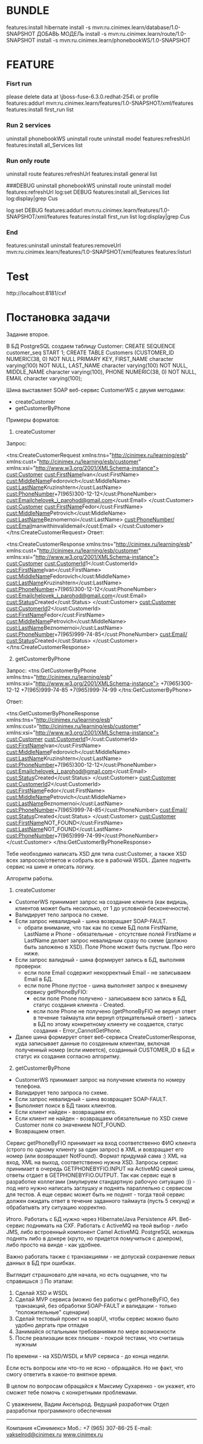 # BUNDLE
features:install hibernate
install -s mvn:ru.cinimex.learn/database/1.0-SNAPSHOT
ДОБАВЬ МОДЕЛь
install -s mvn:ru.cinimex.learn/route/1.0-SNAPSHOT
install -s mvn:ru.cinimex.learn/phonebookWS/1.0-SNAPSHOT


# FEATURE 
### Fisrt run
please delete data at \jboss-fuse-6.3.0.redhat-254\ or profile 
features:addurl mvn:ru.cinimex.learn/features/1.0-SNAPSHOT/xml/features
features:install first_run
list

### Run 2 services
uninstall phonebookWS
uninstall route
uninstall model
features:refreshUrl
features:install all_Services
list

### Run only route
uninstall route
features:refreshUrl
features:install general
list

###DEBUG
uninstall phonebookWS
 uninstall route
 uninstall model
 features:refreshUrl
 log:set DEBUG
 features:install all_Services
 list
 log:display|grep Cus
 
 log:set DEBUG
 features:addurl mvn:ru.cinimex.learn/features/1.0-SNAPSHOT/xml/features
 features:install first_run
 list
 log:display|grep Cus

### End
features:uninstall
uninstall
features:removeUrl mvn:ru.cinimex.learn/features/1.0-SNAPSHOT/xml/features
features:listurl

# Test
http://localhost:8181/cxf



# Постановка задачи

Задание второе.

В БД PostgreSQL создаем таблицу Customer:
CREATE SEQUENCE customer_seq START 1;
CREATE TABLE Customers (CUSTOMER_ID NUMERIC(38, 0) NOT NULL PRIMARY KEY,
                                   FIRST_NAME character varying(100) NOT NULL,
                                   LAST_NAME character varying(100) NOT NULL,
                                   MIDDLE_NAME character varying(100),
                                   PHONE NUMERIC(38, 0) NOT NULL,
                                   EMAIL character varying(100);

Шина выставляет SOAP веб-сервис CustomerWS с двумя методами:
- createCustomer
- getCustomerByPhone

Примеры форматов:

1) createCustomer 

Запрос:
<?xml version="1.0" encoding="UTF-8"?>
<!--Sample XML file generated by XMLSpy v2011 rel. 2 (http://www.altova.com)-->
<tns:CreateCustomerRequest xmlns:tns="http://cinimex.ru/learning/esb" xmlns:cust="http://cinimex.ru/learning/esb/customer" xmlns:xsi="http://www.w3.org/2001/XMLSchema-instance">
   <Customers>
      <cust:Customer>
         <cust:FirstName>Ivan</cust:FirstName>
         <cust:MiddleName>Fedorovich</cust:MiddleName>
         <cust:LastName>Kruzinshtern</cust:LastName>
         <cust:PhoneNumber>+7(965)300-12-12</cust:PhoneNumber>
         <cust:Email>chelovek_i_parohod@gmail.com</cust:Email>
      </cust:Customer>
      <cust:Customer>
         <cust:FirstName>Fedor</cust:FirstName>
         <cust:MiddleName>Petrovich</cust:MiddleName>
         <cust:LastName>Beznomernoi</cust:LastName>
         <cust:PhoneNumber/>
         <cust:Email>manwithinvalidemail</cust:Email>
      </cust:Customer>
   </Customers>
</tns:CreateCustomerRequest>
Ответ:
<?xml version="1.0" encoding="UTF-8"?>
<tns:CreateCustomerResponse xmlns:tns="http://cinimex.ru/learning/esb" xmlns:cust="http://cinimex.ru/learning/esb/customer" xmlns:xsi="http://www.w3.org/2001/XMLSchema-instance">
  <CustomersResult>
    <cust:Customer>
      <cust:CustomerId>1</cust:CustomerId>
      <cust:FirstName>Ivan</cust:FirstName>
      <cust:MiddleName>Fedorovich</cust:MiddleName>
      <cust:LastName>Kruzinshtern</cust:LastName>
      <cust:PhoneNumber>+7(965)300-12-12</cust:PhoneNumber>
      <cust:Email>chelovek_i_parohod@gmail.com</cust:Email>
      <cust:Status>Created</cust:Status>
    </cust:Customer>
    <cust:Customer>
      <cust:CustomerId>2</cust:CustomerId>
      <cust:FirstName>Fedor</cust:FirstName>
      <cust:MiddleName>Petrovich</cust:MiddleName>
      <cust:LastName>Beznomernoi</cust:LastName>
      <cust:PhoneNumber>+7(965)999-74-85</cust:PhoneNumber>
      <cust:Email/>
      <cust:Status>Created</cust:Status>
    </cust:Customer>
  </CustomersResult>
</tns:CreateCustomerResponse>

2) getCustomerByPhone 

Запрос:
<tns:GetCustomerByPhone xmlns:tns="http://cinimex.ru/learning/esb" xmlns:xsi="http://www.w3.org/2001/XMLSchema-instance">
   <PhoneList>
      <Phone>+7(965)300-12-12</Phone>
      <Phone>+7(965)999-74-85</Phone>
      <Phone>+7(965)999-74-99</Phone>
   </PhoneList>
</tns:GetCustomerByPhone>

Ответ:
<?xml version="1.0" encoding="UTF-8"?>
<tns:GetCustomerByPhoneResponse xmlns:tns="http://cinimex.ru/learning/esb" xmlns:cust="http://cinimex.ru/learning/esb/customer" xmlns:xsi="http://www.w3.org/2001/XMLSchema-instance">
  <CustomersResult>
    <cust:Customer>
      <cust:CustomerId>1</cust:CustomerId>
      <cust:FirstName>Ivan</cust:FirstName>
      <cust:MiddleName>Fedorovich</cust:MiddleName>
      <cust:LastName>Kruzinshtern</cust:LastName>
      <cust:PhoneNumber>+7(965)300-12-12</cust:PhoneNumber>
      <cust:Email>chelovek_i_parohod@gmail.com</cust:Email>
      <cust:Status>Created</cust:Status>
    </cust:Customer>
    <cust:Customer>
      <cust:CustomerId>2</cust:CustomerId>
      <cust:FirstName>Fedor</cust:FirstName>
      <cust:MiddleName>Petrovich</cust:MiddleName>
      <cust:LastName>Beznomernoi</cust:LastName>
      <cust:PhoneNumber>+7(965)999-74-85</cust:PhoneNumber>
      <cust:Email/>
      <cust:Status>Created</cust:Status>
    </cust:Customer>
    <cust:Customer>
      <cust:FirstName>NOT_FOUND</cust:FirstName>
      <cust:LastName>NOT_FOUND</cust:LastName>
      <cust:PhoneNumber>+7(965)999-74-99</cust:PhoneNumber>
    </cust:Customer>
  </CustomersResult>
</tns:GetCustomerByPhoneResponse>

Тебе необходимо написать XSD для типа cust:Customer, а также XSD всех запросов/ответов и собрать все в рабочий WSDL.
Далее поднять сервис на шине и описать логику.

Алгоритм работы.
1) createCustomer
- CustomerWS принимает запрос на создание клиента (как видишь, клиентов может быть несколько, от 1 до условной бесконечности).
- Валидирует тело запроса по схеме.
- Если запрос невалидный - шина возвращает SOAP-FAULT.
	- обрати внимание, что так как по схеме БД поля FirstName, LastName и Phone - обязательные - отсутствие полей FirstName и LastName делает запрос невалидным сразу по схеме (должно быть заложено в XSD). Поле Phone может быть пустым. Про него ниже.
- Если запрос валидный - шина формирует запись в БД, выполняя проверки:
	- если поле Email содержит некорректный Email - не записываем Email в БД.
	- если поле Phone пустое - шина выполняет запрос к внешнему сервису getPhoneByFIO:
		- если поле Phone получено - записываем всю запись в БД, статус создания клиента - Created.
		- если поле Phone не получено (getPhoneByFIO не вернул ответ в течение таймаута или вернул отрицательный ответ) - запись в БД по этому конкретному клиенту не создается, статус создания - Error_CannotGetPhone.
- Далее шина формирует ответ веб-сервиса CreateCustomerResponse, куда записывает данные по созданным клиентам, включая полученный номер (если имеется), созданный CUSTOMER_ID в БД и статус их создания согласно алгоритму.
2) getCustomerByPhone
- CustomerWS принимает запрос на получение клиента по номеру телефона.
- Валидирует тело запроса по схеме.
- Если запрос невалидный - шина возвращает SOAP-FAULT.
- Выполняет поиск в БД таких клиентов.
- Если клиент найден - возвращаем его.
- Если клиент не найден - возвращаем обязательные по XSD схеме Customer поля со значением NOT_FOUND.
- Возвращаем ответ.

Сервис getPhoneByFIO принимает на вход соответственно ФИО клиента (строго по одному клиенту за один запрос) в XML и вовзращает его номер (или возвращает NotFound). 
Формат придумай сама :) XML на вход, XML на выход, соответственно нужна XSD.
Запросы сервис принимает в очередь GETPHONEBYFIO.INPUT на ActiveMQ самой шины, ответы отдает в GETPHONEBYFIO.OUTPUT.
Так как сервис еще в разработке коллегами (эмулируем стандартную рабочую ситуацию :)) - под него нужно написать заглушку и поднять параллельно с сервисом для тестов.
А еще сервис может быть не поднят - тогда твой сервис должен ожидать ответ в течение заданного таймаута (пусть 5 секунд) и обрабатывть эту ситуацию корректно.

Итого. Работать с БД нужно через Hibernate/Java Persistence API. 
Веб-сервис поднимать на CXF.
Работать с ActiveMQ на твой выбор - либо JMS, либо встроенный компонент Camel ActiveMQ.
PostgreSQL можешь поднять либо в докере (круто, но придется помучиться с докером), либо просто на винде - как удобнее.

Важно работать также с транзакциями - не допускай сохранение левых данных в БД при ошибках.

Выглядит страшновато для начала, но есть ощущение, что ты справишься :) 
По этапам:
1) Сделай XSD и WSDL
2) Сделай MVP сервиса (можно без работы с getPhoneByFIO, без транзакций, без обработки SOAP-FAULT и валидации - только “положительные" сценарии)
3) Сделай тестовый проект на soapUI, чтобы сервис можно было удобно дергать при отладке
4) Занимайся остальными требованиями по мере возможности
5) После реализации всех плюшек - покрой тестами, что считаешь нужным

По времени - на XSD/WSDL и MVP сервиса - до конца недели. 

Если есть вопросы или что-то не ясно - обращайся. Но не факт, что смогу ответить в какое-то внятное время.

В целом по вопросам обращайся к Максиму Сухаренко - он укажет, кто сможет тебе помочь с конкретными проблемами.

С уважением, Вадим Аксельрод.
Ведущий разработчик
Отдел разработки программного обеспечения
___________________________
Компания «Синимекс»
Моб.: +7 (965) 307-86-25
E-mail: vakselrod@cinimex.ru
www.cinimex.ru




